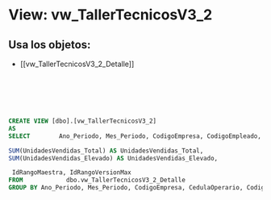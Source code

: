 # View: vw_TallerTecnicosV3_2

## Usa los objetos:
- [[vw_TallerTecnicosV3_2_Detalle]]

```sql






CREATE VIEW [dbo].[vw_TallerTecnicosV3_2]
AS
SELECT        Ano_Periodo, Mes_Periodo, CodigoEmpresa, CodigoEmpleado, CedulaOperario, Empleado, FechaRetiro, 

SUM(UnidadesVendidas_Total) AS UnidadesVendidas_Total, 
SUM(UnidadesVendidas_Elevado) AS UnidadesVendidas_Elevado, 

 IdRangoMaestra, IdRangoVersionMax
FROM            dbo.vw_TallerTecnicosV3_2_Detalle
GROUP BY Ano_Periodo, Mes_Periodo, CodigoEmpresa, CedulaOperario, CodigoEmpleado, Empleado, FechaRetiro, IdRangoMaestra, IdRangoVersionMax

```
